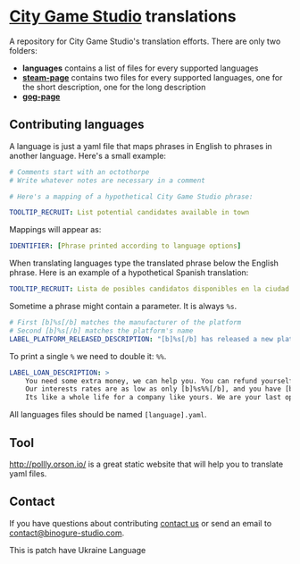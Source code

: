 # [City Game Studio](https://www.city-game-studio.com) translations

A repository for City Game Studio's translation efforts. There are only two folders:

- **languages** contains a list of files for every supported languages
- [**steam-page**](https://store.steampowered.com/app/726840/City_Game_Studio/) contains two files for every supported languages, one for the short description, one for the long description
- [**gog-page**](https://www.gog.com/game/city_game_studio_a_tycoon_about_game_dev)

## Contributing languages

A language is just a yaml file that maps phrases in English to phrases in another
language. Here's a small example:

```yaml
# Comments start with an octothorpe
# Write whatever notes are necessary in a comment

# Here's a mapping of a hypothetical City Game Studio phrase:

TOOLTIP_RECRUIT: List potential candidates available in town
```

Mappings will appear as:

```yaml
IDENTIFIER: [Phrase printed according to language options]
```

When translating languages type the translated phrase below the English phrase.
Here is an example of a hypothetical Spanish translation:

```yaml
TOOLTIP_RECRUIT: Lista de posibles candidatos disponibles en la ciudad.
```

Sometime a phrase might contain a parameter. It is always `%s`.

```yaml
# First [b]%s[/b] matches the manufacturer of the platform
# Second [b]%s[/b] matches the platform's name
LABEL_PLATFORM_RELEASED_DESCRIPTION: "[b]%s[/b] has released a new platform: '%s'"
```

To print a single `%` we need to double it: `%%`.

```yaml
LABEL_LOAN_DESCRIPTION: >
    You need some extra money, we can help you. You can refund yourself with a loan of [b]%s$[/b].
    Our interests rates are as low as only [b]%s%%[/b], and you have [b]%s[/b] weeks to repay.
    Its like a whole life for a company like yours. We are your last option, let yourself be tempted.
```
All languages files should be named `[language].yaml`.

## Tool

http://pollly.orson.io/ is a great static website that will help you to translate yaml files.

## Contact

If you have questions about contributing [contact us](https://www.city-game-studio.com)
or send an email to contact@binogure-studio.com.


This is patch have Ukraine Language 